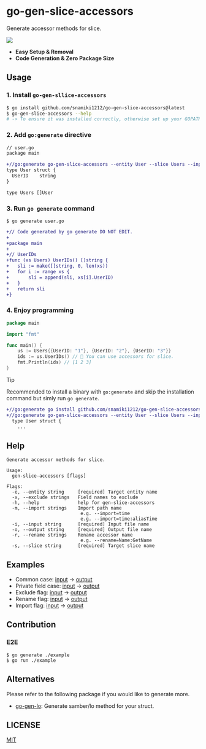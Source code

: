 # go-gen-slice-accessors

Generate accessor methods for slice.

<img src="https://github.com/user-attachments/assets/92602519-44ab-49ad-9093-46fe3858eed3" />

- <b>Easy Setup & Removal</b>
- <b>Code Generation & Zero Package Size</b>

## Usage

### 1. Install `go-gen-sllice-accessors`

```zsh
$ go install github.com/snamiki1212/go-gen-slice-accessors@latest
$ go-gen-slice-accessors --help
# -> To ensure it was installed correctly, otherwise set up your GOPATH like `export PATH=$PATH:$(go env GOPATH)/bin`
```

### 2. Add `go:generate` directive

```diff filename="user.go"
// user.go
package main

+//go:generate go-gen-slice-accessors --entity User --slice Users --input user.go --output user_gen.go
type User struct {
  UserID    string
}

type Users []User
```

### 3. Run `go generate` command

```shell
$ go generate user.go
```

```diff filename="user_gen.go"
+// Code generated by go generate DO NOT EDIT.
+
+package main
+
+// UserIDs
+func (xs Users) UserIDs() []string {
+	sli := make([]string, 0, len(xs))
+	for i := range xs {
+		sli = append(sli, xs[i].UserID)
+	}
+	return sli
+}
```

### 4. Enjoy programming

```go
package main

import "fmt"

func main() {
	us := Users{{UserID: "1"}, {UserID: "2"}, {UserID: "3"}}
	ids := us.UserIDs() // 🚀 You can use accessors for slice.
	fmt.Println(ids) // [1 2 3]
}
```

> [!TIP]
> Recommended to install a binary with `go:generate` and skip the installation command but simly run `go generate`.
>
> ```diff
> +//go:generate go install github.com/snamiki1212/go-gen-slice-accessors@latest
> +//go:generate go-gen-slice-accessors --entity User --slice Users --input user.go --output user_gen.go
>   type User struct {
>     ...
> ```

## Help

```shell
Generate accessor methods for slice.

Usage:
  gen-slice-accessors [flags]

Flags:
  -e, --entity string     [required] Target entity name
  -x, --exclude strings   Field names to exclude
  -h, --help              help for gen-slice-accessors
  -m, --import strings    Import path name
                           e.g. --import=time
                           e.g. --import=time:aliasTime
  -i, --input string      [required] Input file name
  -o, --output string     [required] Output file name
  -r, --rename strings    Rename accessor name
                           e.g. --rename=Name:GetName
  -s, --slice string      [required] Target slice name
```

## Examples

- Common case: [input](./example/user.go) → [output](./example/user_gen.go)
- Private field case: [input](./example/private.go) → [output](./example/private_gen.go)
- Exclude flag: [input](./example/exclude.go) → [output](./example/exclude_gen.go)
- Rename flag: [input](./example/rename.go) → [output](./example/rename_gen.go)
- Import flag: [input](./example/imported.go) → [output](./example/imported_gen.go)

## Contribution

### E2E

```shell
$ go generate ./example
$ go run ./example
```

## Alternatives

Please refer to the following package if you would like to generate more.

- [go-gen-lo](https://github.com/snamiki1212/go-gen-lo): Generate samber/lo method for your struct.

## LICENSE

[MIT](./LICENSE)
